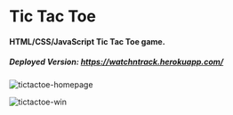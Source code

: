 # Tic Tac Toe

#### HTML/CSS/JavaScript Tic Tac Toe game.

##### Deployed Version: https://watchntrack.herokuapp.com/

![tictactoe-homepage](https://user-images.githubusercontent.com/44681780/77281794-50301500-6c85-11ea-88c9-936a0f1f9c4c.jpg)

![tictactoe-win](https://user-images.githubusercontent.com/44681780/77281795-50301500-6c85-11ea-8394-670471be24c4.jpg)
